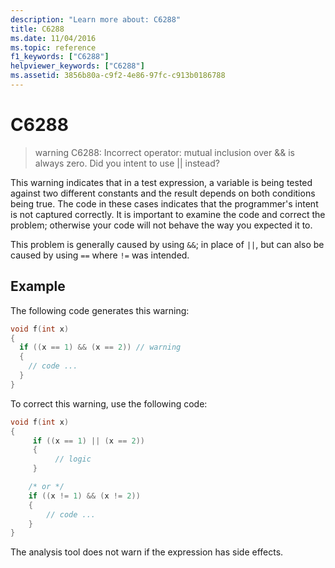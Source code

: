 ```yaml
---
description: "Learn more about: C6288"
title: C6288
ms.date: 11/04/2016
ms.topic: reference
f1_keywords: ["C6288"]
helpviewer_keywords: ["C6288"]
ms.assetid: 3856b80a-c9f2-4e86-97fc-c913b0186788
---
```

# C6288

> warning C6288: Incorrect operator: mutual inclusion over && is always zero. Did you intent to use \|\| instead?

This warning indicates that in a test expression, a variable is being tested against two different constants and the result depends on both conditions being true. The code in these cases indicates that the programmer's intent is not captured correctly. It is important to examine the code and correct the problem; otherwise your code will not behave the way you expected it to.

This problem is generally caused by using `&&`; in place of `||`, but can also be caused by using `==` where `!=` was intended.

## Example

The following code generates this warning:

```cpp
void f(int x)
{
  if ((x == 1) && (x == 2)) // warning
  {
    // code ...
  }
}
```

To correct this warning, use the following code:

```cpp
void f(int x)
{
     if ((x == 1) || (x == 2))
     {
          // logic
     }

    /* or */
    if ((x != 1) && (x != 2))
    {
        // code ...
    }
}
```

The analysis tool does not warn if the expression has side effects.
